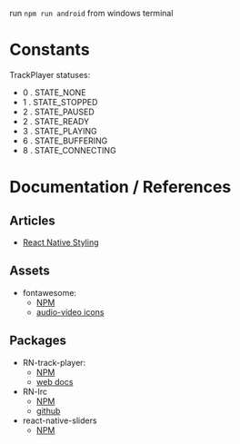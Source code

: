 run `npm run android` from windows terminal

# Constants
TrackPlayer statuses:
* 0 . STATE_NONE
* 1 . STATE_STOPPED
* 2 . STATE_PAUSED
* 2 . STATE_READY
* 3 . STATE_PLAYING
* 6 . STATE_BUFFERING
* 8 . STATE_CONNECTING

# Documentation / References

## Articles
  * [React Native Styling](https://thoughtbot.com/blog/structure-for-styling-in-react-native)

## Assets
* fontawesome:
  * [NPM](https://www.npmjs.com/package/@fortawesome/react-native-fontawesome)
  * [audio-video icons](https://fontawesome.com/icons?d=gallery&p=2&c=audio-video)

## Packages
* RN-track-player:
  * [NPM](https://www.npmjs.com/package/react-native-track-player)
  * [web docs](https://react-native-track-player.js.org/documentation/)
* RN-lrc
  * [NPM](https://www.npmjs.com/package/react-native-lrc)
  * [github](https://github.com/wubocong/react-native-lrc)
* react-native-sliders
  * [NPM](https://www.npmjs.com/package/react-native-sliders)
